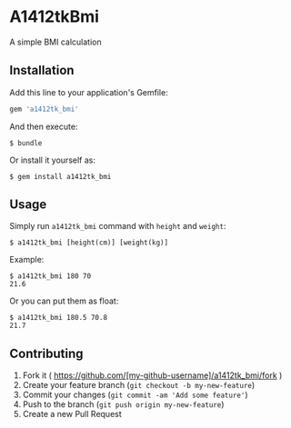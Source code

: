 # A1412tkBmi

A simple BMI calculation

## Installation

Add this line to your application's Gemfile:

```ruby
gem 'a1412tk_bmi'
```

And then execute:

    $ bundle

Or install it yourself as:

    $ gem install a1412tk_bmi

## Usage

Simply run `a1412tk_bmi` command with `height` and `weight`:

    $ a1412tk_bmi [height(cm)] [weight(kg)]

Example:

    $ a1412tk_bmi 180 70
    21.6

Or you can put them as float:

    $ a1412tk_bmi 180.5 70.8
    21.7

## Contributing

1. Fork it ( https://github.com/[my-github-username]/a1412tk_bmi/fork )
2. Create your feature branch (`git checkout -b my-new-feature`)
3. Commit your changes (`git commit -am 'Add some feature'`)
4. Push to the branch (`git push origin my-new-feature`)
5. Create a new Pull Request
